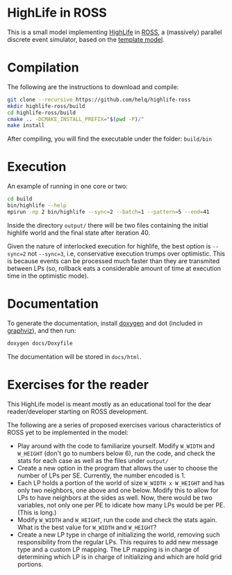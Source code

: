 # HighLife in ROSS

This is a small model implementing [HighLife][] in [ROSS][], a (massively) parallel
discrete event simulator, based on the [template model][template-model].

[HighLife]: https://conwaylife.com/wiki/OCA:HighLife
[ROSS]: https://github.com/ROSS-org/ROSS
[template-model]: https://github.com/ROSS-org/template-model

# Compilation

The following are the instructions to download and compile:

```bash
git clone --recursive https://github.com/helq/highlife-ross
mkdir highlife-ross/build
cd highlife-ross/build
cmake .. -DCMAKE_INSTALL_PREFIX="$(pwd -P)/"
make install
```

After compiling, you will find the executable under the folder: `build/bin`

# Execution

An example of running in one core or two:

```bash
cd build
bin/highlife --help
mpirun -np 2 bin/highlife --sync=2 --batch=1 --pattern=5 --end=41
```

Inside the directory `output/` there will be two files containing the initial highlife
world and the final state after iteration 40.

Given the nature of interlocked execution for highlife, the best option is `--sync=2` not
`--sync=3`, i.e, conservative execution trumps over optimistic. This is because events can
be processed much faster than they are transmited between LPs (so, rollback eats a
considerable amount of time at execution time in the optimistic mode).

# Documentation

To generate the documentation, install [doxygen][] and dot (included in [graphviz][]), and
then run:

```bash
doxygen docs/Doxyfile
```

The documentation will be stored in `docs/html`.

[doxygen]: https://www.doxygen.nl/
[graphviz]: https://www.graphviz.org/

# Exercises for the reader

This HighLife model is meant mostly as an educational tool for the dear reader/developer
starting on ROSS development.

The following are a series of proposed exercises various characteristics of ROSS yet to be
implemented in the model:

- Play around with the code to familiarize yourself. Modify `W_WIDTH` and `W_HEIGHT`
    (don't go to numbers below 6), run the code, and check the stats for each case as well
    as the files under `output/`
- Create a new option in the program that allows the user to choose the number of LPs per SE.
    Currently, the number encoded is 1.
- Each LP holds a portion of the world of size `W_WIDTH x W_HEIGHT` and has only two
    neighbors, one above and one below. Modify this to allow for LPs to have neighbors at
    the sides as well. Now, there would be two variables, not only one per PE to idicate
    how many LPs would be per PE. (This is long.)
- Modify `W_WIDTH` and `W_HEIGHT`, run the code and check the stats again. What is the
    best value for `W_WIDTH` and `W_HEIGHT`?
- Create a new LP type in charge of initializing the world, removing such responsibility
    from the regular LPs. This requires to add new message type and a custom LP mapping.
    The LP mapping is in charge of determining which LP is in charge of initializing and
    which are hold grid portions.
